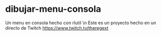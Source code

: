 # dibujar-menu-consola

Un menu en consola hecho con rlutil \n
Este es un proyecto hecho en un directo de Twitch https://www.twitch.tv/theregext
